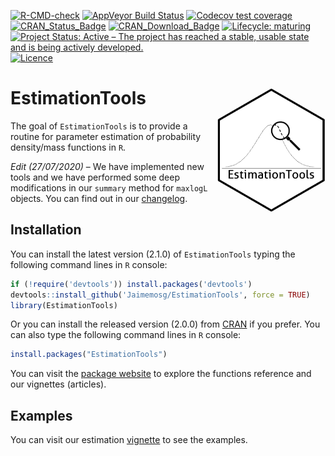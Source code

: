 
<!-- README.md is generated from README.Rmd. Please edit that file -->
<!-- badges: start -->

[![R-CMD-check](https://github.com/Jaimemosg/EstimationTools/workflows/R-CMD-check/badge.svg)](https://github.com/Jaimemosg/EstimationTools/actions)
[![AppVeyor Build
Status](https://ci.appveyor.com/api/projects/status/github/Jaimemosg/EstimationTools?branch=master&svg=true)](https://ci.appveyor.com/project/Jaimemosg/EstimationTools)
[![Codecov test
coverage](https://codecov.io/gh/Jaimemosg/EstimationTools/branch/master/graph/badge.svg)](https://codecov.io/gh/Jaimemosg/EstimationTools?branch=master)
[![CRAN\_Status\_Badge](http://www.r-pkg.org/badges/version-ago/EstimationTools)](https://cran.r-project.org/package=EstimationTools)
[![CRAN\_Download\_Badge](http://cranlogs.r-pkg.org/badges/EstimationTools)](https://cran.r-project.org/package=EstimationTools)
[![Lifecycle:
maturing](https://img.shields.io/badge/lifecycle-maturing-blue.svg)](https://lifecycle.r-lib.org/articles/stages.html#maturing)
[![Project Status: Active – The project has reached a stable, usable
state and is being actively
developed.](https://www.repostatus.org/badges/latest/active.svg)](https://www.repostatus.org/#active)
[![Licence](https://img.shields.io/badge/licence-GPL--3-blue.svg)](https://www.gnu.org/licenses/gpl-3.0.en.html)

<!-- [![Travis build status](https://travis-ci.org/Jaimemosg/EstimationTools.svg?branch=master)](https://travis-ci.org/Jaimemosg/EstimationTools) -->
<!-- [![Dependencies](https://tinyverse.netlify.com/badge/EstimationTools)](https://cran.r-project.org/package=EstimationTools) -->
<!-- badges: end -->

# EstimationTools <img src="man/figure/ETLogo.png" align="right" height="200" align="right"/>

The goal of `EstimationTools` is to provide a routine for parameter
estimation of probability density/mass functions in `R`.

*Edit (27/07/2020)* – We have implemented new tools and we have
performed some deep modifications in our `summary` method for `maxlogL`
objects. You can find out in our
[changelog](https://jaimemosg.github.io/EstimationTools/news/index.html).

## Installation

You can install the latest version (2.1.0) of `EstimationTools` typing
the following command lines in `R` console:

``` r
if (!require('devtools')) install.packages('devtools')
devtools::install_github('Jaimemosg/EstimationTools', force = TRUE)
library(EstimationTools)
```

Or you can install the released version (2.0.0) from
[CRAN](https://cran.r-project.org/package=EstimationTools) if you
prefer. You can also type the following command lines in `R` console:

``` r
install.packages("EstimationTools")
```

You can visit the [package
website](https://Jaimemosg.github.io/EstimationTools/) to explore the
functions reference and our vignettes (articles).

## Examples

You can visit our estimation
[vignette](https://jaimemosg.github.io/EstimationTools/articles/Examples.html)
to see the examples.
